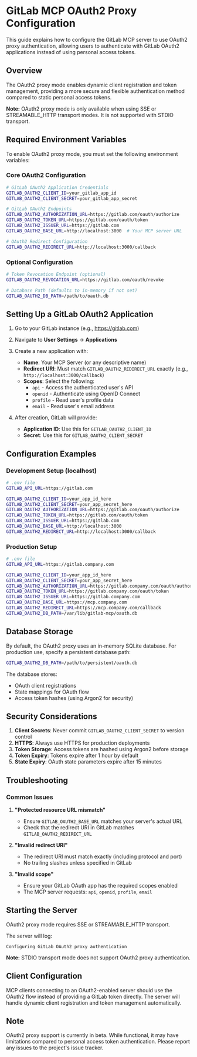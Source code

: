 # GitLab MCP OAuth2 Proxy Configuration

This guide explains how to configure the GitLab MCP server to use OAuth2 proxy authentication, allowing users to authenticate with GitLab OAuth2 applications instead of using personal access tokens.

## Overview

The OAuth2 proxy mode enables dynamic client registration and token management, providing a more secure and flexible authentication method compared to static personal access tokens.

**Note:** OAuth2 proxy mode is only available when using SSE or STREAMABLE_HTTP transport modes. It is not supported with STDIO transport.

## Required Environment Variables

To enable OAuth2 proxy mode, you must set the following environment variables:

### Core OAuth2 Configuration

```bash
# GitLab OAuth2 Application Credentials
GITLAB_OAUTH2_CLIENT_ID=your_gitlab_app_id
GITLAB_OAUTH2_CLIENT_SECRET=your_gitlab_app_secret

# GitLab OAuth2 Endpoints
GITLAB_OAUTH2_AUTHORIZATION_URL=https://gitlab.com/oauth/authorize
GITLAB_OAUTH2_TOKEN_URL=https://gitlab.com/oauth/token
GITLAB_OAUTH2_ISSUER_URL=https://gitlab.com
GITLAB_OAUTH2_BASE_URL=http://localhost:3000  # Your MCP server URL

# OAuth2 Redirect Configuration
GITLAB_OAUTH2_REDIRECT_URL=http://localhost:3000/callback
```

### Optional Configuration

```bash
# Token Revocation Endpoint (optional)
GITLAB_OAUTH2_REVOCATION_URL=https://gitlab.com/oauth/revoke

# Database Path (defaults to in-memory if not set)
GITLAB_OAUTH2_DB_PATH=/path/to/oauth.db
```

## Setting Up a GitLab OAuth2 Application

1. Go to your GitLab instance (e.g., https://gitlab.com)
2. Navigate to **User Settings** → **Applications**
3. Create a new application with:
   - **Name**: Your MCP Server (or any descriptive name)
   - **Redirect URI**: Must match `GITLAB_OAUTH2_REDIRECT_URL` exactly (e.g., `http://localhost:3000/callback`)
   - **Scopes**: Select the following:
     - `api` - Access the authenticated user's API
     - `openid` - Authenticate using OpenID Connect
     - `profile` - Read user's profile data
     - `email` - Read user's email address

4. After creation, GitLab will provide:
   - **Application ID**: Use this for `GITLAB_OAUTH2_CLIENT_ID`
   - **Secret**: Use this for `GITLAB_OAUTH2_CLIENT_SECRET`

## Configuration Examples

### Development Setup (localhost)

```bash
# .env file
GITLAB_API_URL=https://gitlab.com

GITLAB_OAUTH2_CLIENT_ID=your_app_id_here
GITLAB_OAUTH2_CLIENT_SECRET=your_app_secret_here
GITLAB_OAUTH2_AUTHORIZATION_URL=https://gitlab.com/oauth/authorize
GITLAB_OAUTH2_TOKEN_URL=https://gitlab.com/oauth/token
GITLAB_OAUTH2_ISSUER_URL=https://gitlab.com
GITLAB_OAUTH2_BASE_URL=http://localhost:3000
GITLAB_OAUTH2_REDIRECT_URL=http://localhost:3000/callback
```

### Production Setup

```bash
# .env file
GITLAB_API_URL=https://gitlab.company.com

GITLAB_OAUTH2_CLIENT_ID=your_app_id_here
GITLAB_OAUTH2_CLIENT_SECRET=your_app_secret_here
GITLAB_OAUTH2_AUTHORIZATION_URL=https://gitlab.company.com/oauth/authorize
GITLAB_OAUTH2_TOKEN_URL=https://gitlab.company.com/oauth/token
GITLAB_OAUTH2_ISSUER_URL=https://gitlab.company.com
GITLAB_OAUTH2_BASE_URL=https://mcp.company.com
GITLAB_OAUTH2_REDIRECT_URL=https://mcp.company.com/callback
GITLAB_OAUTH2_DB_PATH=/var/lib/gitlab-mcp/oauth.db
```

## Database Storage

By default, the OAuth2 proxy uses an in-memory SQLite database. For production use, specify a persistent database path:

```bash
GITLAB_OAUTH2_DB_PATH=/path/to/persistent/oauth.db
```

The database stores:
- OAuth client registrations
- State mappings for OAuth flow
- Access token hashes (using Argon2 for security)

## Security Considerations

1. **Client Secrets**: Never commit `GITLAB_OAUTH2_CLIENT_SECRET` to version control
2. **HTTPS**: Always use HTTPS for production deployments
3. **Token Storage**: Access tokens are hashed using Argon2 before storage
4. **Token Expiry**: Tokens expire after 1 hour by default
5. **State Expiry**: OAuth state parameters expire after 15 minutes

## Troubleshooting

### Common Issues

1. **"Protected resource URL mismatch"**
   - Ensure `GITLAB_OAUTH2_BASE_URL` matches your server's actual URL
   - Check that the redirect URI in GitLab matches `GITLAB_OAUTH2_REDIRECT_URL`

2. **"Invalid redirect URI"**
   - The redirect URI must match exactly (including protocol and port)
   - No trailing slashes unless specified in GitLab

3. **"Invalid scope"**
   - Ensure your GitLab OAuth app has the required scopes enabled
   - The MCP server requests: `api`, `openid`, `profile`, `email`


## Starting the Server

OAuth2 proxy mode requires SSE or STREAMABLE_HTTP transport.

The server will log:
```
Configuring GitLab OAuth2 proxy authentication
```

**Note:** STDIO transport mode does not support OAuth2 proxy authentication.

## Client Configuration

MCP clients connecting to an OAuth2-enabled server should use the OAuth2 flow instead of providing a GitLab token directly. The server will handle dynamic client registration and token management automatically.

## Note

OAuth2 proxy support is currently in beta. While functional, it may have limitations compared to personal access token authentication. Please report any issues to the project's issue tracker.
